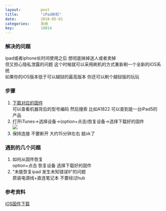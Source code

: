 ```yaml
---
layout: 		post
title:			"iPad刷机"
date:			2018-05-01
categories:		系统
key: 			10014
---
```

### 解决的问题  
ipad或者iphone长时间使用之后 想彻底抹掉送人或者卖掉  
但又担心隐私泄露的问题 这个时候就可以采用刷机的方式重新刷一个全新的iOS系统  
如果你的iOS版本低于可以越狱的最高版本 你还可以刷个越狱版的玩玩  

### 步骤  

1. [下载对应的固件](http://act.feng.com/wetools/index.php?r=iosRom/index)  
可以查看机器背后的型号编码 然后搜索 比如A1822 可以查到是一台iPad5的产品  
2. 打开iTunes->选择设备->(option+点击)恢复设备->选择下载好的固件  
![](http://77wdec.com1.z0.glb.clouddn.com/WX20180501-183438@2x.png)
3. 保持连接 不要断开 大约15分钟左右 就ok了  

### 遇到的几个问题
1. 如何从固件恢复  
option+点击 恢复设备 选择下载好的固件
2. "未能恢复ipad 发生未知错误9"的问题  
原装电源线+直连笔记本 不要经过hub  

### 参考资料
[iOS固件下载](http://act.feng.com/wetools/index.php?r=iosRom/index)